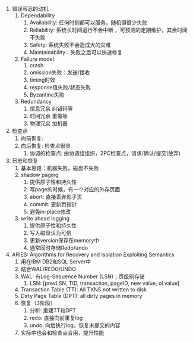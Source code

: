 
1. 错误容忍的动机
    1. Dependability
        1. Availability: 任何时刻都可以服务，随机但很少失败
        2. Reliability: 系统长时间运行不会中断 ，可预测的定期维护，其余时间不失败
        3. Safety: 系统失败不会造成大的灾难
        4. Maintainability：失败之后可以快速修复
    2. Failure model
        1. crash
        2. omission失败：发送/接收
        3. timing时效
        4. response值失败/状态失败
        5. Byzantine失败
    3. Redundancy
        1. 信息冗余 纠错码等
        2. 时间冗余 重做等
        3. 物理冗余 加机器
2. 检查点
    1. 向前恢复: 
    2. 向后恢复: 检查点很贵 
        1. 协调的检查点: 由协调组组织，2PC检查点，请求/确认/提交(放弃) 
3. 日志和恢复
    1. 基本思路：机器失败，磁盘不失败
    2. shadow paging 
        1. 提供原子性和持久性
        2. 写page的时候，有一个对应的外存页面
        3. abort: 直接丢弃影子页
        4. commit: 更新页指针
        5. 避免in-place修改 
    3. write ahead logging
        1. 提供原子性和持久性
        2. 写入磁盘认为可信
        3. 更新version保存在memory中
        4. 通常同时存储Redo/undo 
4. ARIES: Algorithms for Recovery and Isolation Exploiting Semantics
    1.  用在IBM DB2和SQL Server中
    2.  结合WAL/REDO/UNDO
    3.  WAL: 有Log-Sequence Number (LSN)；页级别存储
        1. LSN: [prevLSN, TID, transaction, pageID, new value, ol value] 
    4.  Transaction Table (TT): All TXNS not written to disk
    5.  Dirty Page Table (DPT): all dirty pages in memory
    6.  恢复（3阶段）
        1.   分析: 重建TT和DPT
        2.   redo: 直接向前重复log
        3.   undo: 向后执行log，恢复未提交的内容
    7. 实际中也会和检查点合用，提升性能   